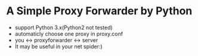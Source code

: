 A Simple Proxy Forwarder by Python
================

* support Python 3.x(Python2 not tested)
* automaticly choose one proxy in proxy.conf
* you <-> proxyforwarder <-> server
* It may be useful in your net spider:)
